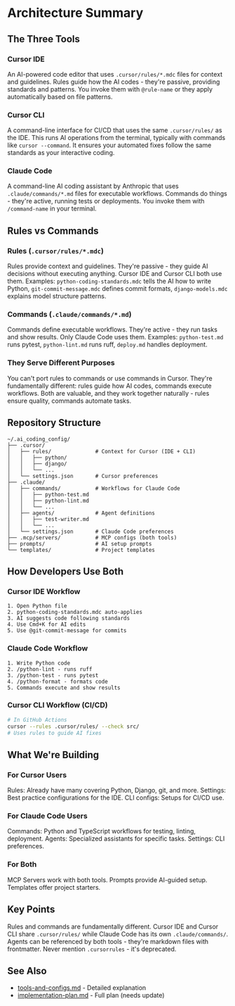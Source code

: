 # Architecture Summary

## The Three Tools

### Cursor IDE

An AI-powered code editor that uses `.cursor/rules/*.mdc` files for context and guidelines. Rules guide how the AI codes - they're passive, providing standards and patterns. You invoke them with `@rule-name` or they apply automatically based on file patterns.

### Cursor CLI

A command-line interface for CI/CD that uses the same `.cursor/rules/` as the IDE. This runs AI operations from the terminal, typically with commands like `cursor --command`. It ensures your automated fixes follow the same standards as your interactive coding.

### Claude Code

A command-line AI coding assistant by Anthropic that uses `.claude/commands/*.md` files for executable workflows. Commands do things - they're active, running tests or deployments. You invoke them with `/command-name` in your terminal.

## Rules vs Commands

### Rules (`.cursor/rules/*.mdc`)

Rules provide context and guidelines. They're passive - they guide AI decisions without executing anything. Cursor IDE and Cursor CLI both use them. Examples: `python-coding-standards.mdc` tells the AI how to write Python, `git-commit-message.mdc` defines commit formats, `django-models.mdc` explains model structure patterns.

### Commands (`.claude/commands/*.md`)

Commands define executable workflows. They're active - they run tasks and show results. Only Claude Code uses them. Examples: `python-test.md` runs pytest, `python-lint.md` runs ruff, `deploy.md` handles deployment.

### They Serve Different Purposes

You can't port rules to commands or use commands in Cursor. They're fundamentally different: rules guide how AI codes, commands execute workflows. Both are valuable, and they work together naturally - rules ensure quality, commands automate tasks.

## Repository Structure

```
~/.ai_coding_config/
├── .cursor/
│   ├── rules/              # Context for Cursor (IDE + CLI)
│   │   ├── python/
│   │   ├── django/
│   │   └── ...
│   └── settings.json       # Cursor preferences
├── .claude/
│   ├── commands/           # Workflows for Claude Code
│   │   ├── python-test.md
│   │   ├── python-lint.md
│   │   └── ...
│   ├── agents/             # Agent definitions
│   │   ├── test-writer.md
│   │   └── ...
│   └── settings.json       # Claude Code preferences
├── .mcp/servers/           # MCP configs (both tools)
├── prompts/                # AI setup prompts
└── templates/              # Project templates
```

## How Developers Use Both

### Cursor IDE Workflow

```
1. Open Python file
2. python-coding-standards.mdc auto-applies
3. AI suggests code following standards
4. Use Cmd+K for AI edits
5. Use @git-commit-message for commits
```

### Claude Code Workflow

```
1. Write Python code
2. /python-lint - runs ruff
3. /python-test - runs pytest
4. /python-format - formats code
5. Commands execute and show results
```

### Cursor CLI Workflow (CI/CD)

```bash
# In GitHub Actions
cursor --rules .cursor/rules/ --check src/
# Uses rules to guide AI fixes
```

## What We're Building

### For Cursor Users

Rules: Already have many covering Python, Django, git, and more. Settings: Best practice configurations for the IDE. CLI configs: Setups for CI/CD use.

### For Claude Code Users

Commands: Python and TypeScript workflows for testing, linting, deployment. Agents: Specialized assistants for specific tasks. Settings: CLI preferences.

### For Both

MCP Servers work with both tools. Prompts provide AI-guided setup. Templates offer project starters.

## Key Points

Rules and commands are fundamentally different. Cursor IDE and Cursor CLI share `.cursor/rules/` while Claude Code has its own `.claude/commands/`. Agents can be referenced by both tools - they're markdown files with frontmatter. Never mention `.cursorrules` - it's deprecated.

## See Also

- [tools-and-configs.md](tools-and-configs.md) - Detailed explanation
- [implementation-plan.md](../implementation-plan.md) - Full plan (needs update)
